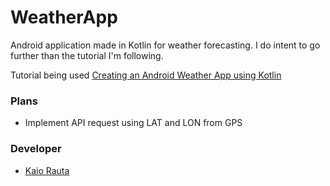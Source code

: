 # WeatherApp
Android application made in Kotlin for weather forecasting. I do intent to go further than the tutorial I'm following.

Tutorial being used [Creating an Android Weather App using Kotlin](https://www.androdocs.com/tutorials/creating-an-android-weather-app-using-kotlin.html)

### Plans
  - Implement API request using LAT and LON from GPS

### Developer

 - [Kaio Rauta](https://www.linkedin.com/in/kaio-rauta/)
